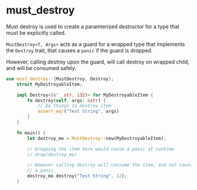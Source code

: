# must_destroy

Must destroy is used to create a paramterized destructor for a type
that must be explicitly called.

`MustDestroy<T, Args>` acts as a guard for a wrapped type that implements the `Destroy`
trait, that causes a `panic` if the guard is dropped.

However, calling destroy upon the guard, will call destroy on wrapped child, and will
be consumed safely.

```rust
use must_destroy::{MustDestroy, Destroy};
    struct MyDestroyableItem;

    impl Destroy<(&'_ str, i32)> for MyDestroyableItem {
        fn destroy(self, args: &str) {
            // Do things to destroy item
            assert_eq!("Test String", args)
        }
    }

    fn main() {
        let destroy_me = MustDestroy::new(MyDestroyableItem);

        // Dropping the item here would cause a panic at runtime
        // drop(destroy_me)

        // However calling destroy will consume the item, and not cause
        // a panic.
        destroy_me.destroy("Test String", 12);
    }
```